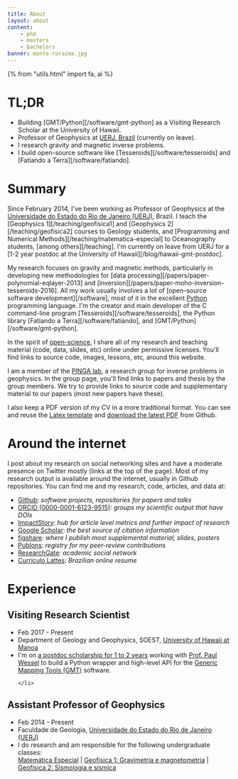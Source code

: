 ```yaml
---
title: About
layout: about
content:
    - phd
    - masters
    - bachelors
banner: monte-roraima.jpg
---
```


{% from "utils.html" import fa, ai %}

# TL;DR

* Building [GMT/Python][/software/gmt-python] as a Visiting Research Scholar at
  the University of Hawaii.
* Professor of Geophysics at [UERJ, Brazil](http://www.uerj.br/) (currently on
  leave).
* I research gravity and magnetic inverse problems.
* I build open-source software like [Tesseroids][/software/tesseroids] and
  [Fatiando a Terra][/software/fatiando].


# Summary

Since February 2014, I've been working as
Professor of Geophysics at the
[Universidade do Estado do Rio de Janeiro (UERJ)](http://www.uerj.br),
Brazil.
I teach the [Geophysics 1][/teaching/geofisica1] and
[Geophysics 2][/teaching/geofisica2] courses to Geology students,
and [Programming and Numerical Methods][/teaching/matematica-especial] to
Oceanography students, [among others][/teaching].
I'm currently on leave from UERJ for a
[1-2 year postdoc at the University of Hawaii][/blog/hawaii-gmt-postdoc].

My research focuses on gravity and magnetic methods, particularly in developing
new methodologies for
[data processing][/papers/paper-polynomial-eqlayer-2013]
and
[inversion][/papers/paper-moho-inversion-tesseroids-2016].
All my work usually involves a lot of
[open-source software development][/software],
most of it in the excellent [Python](https://www.python.org)
programming language.
I'm the creator and main developer of
the C command-line program [Tesseroids][/software/tesseroids],
the Python library [Fatiando a Terra][/software/fatiando],
and [GMT/Python][/software/gmt-python].

In the spirit of
[open-science](https://en.wikipedia.org/wiki/Open_science),
I share all of my research and
teaching material
(code, data, slides, etc)
online under permissive licenses.
You'll find links to source code, images, lessons, etc, around this
website.

I am a member of the
[PINGA lab](http://www.pinga-lab.org),
a research group for inverse problems in geophysics.
In the group page, you'll find links to papers and thesis by the group members.
We try to provide links to source code and supplementary material to our
papers (most new papers have these).

I also keep a PDF version of my CV in a more traditional format.
You can see and reuse the [Latex template](https://github.com/leouieda/cv)
and [download the latest PDF](https://github.com/leouieda/cv/releases/latest)
from Github.


# Around the internet

I post about my research on social networking sites and have a moderate
presence on Twitter mostly (links at the top of the page).
Most of my research output is available around the internet, usually in Github
repositories.
You can find me and my research, code, articles, and data at:

<ul class="fa-ul">

<li><i class="fa-li fa fa-github fa-lg"></i>
<a href="https://github.com/leouieda">Github</a>:
<em>software projects, repositories for papers and talks</em>
</li>

<li><i class="fa-li ai ai-orcid fa-lg"></i>
<a href="http://orcid.org/0000-0001-6123-9515">ORCID (0000-0001-6123-9515)</a>:
<em>groups my scientific output that have DOIs</em>
</li>

<li><i class="fa-li ai ai-impactstory fa-lg"></i>
<a href="https://impactstory.org/u/0000-0001-6123-9515">ImpactStory</a>:
<em>hub for article level metrics and further impact of research</em>
</li>

<li><i class="fa-li ai ai-google-scholar fa-lg"></i>
<a href="http://scholar.google.com.br/citations?user=qfmPrUEAAAAJ">Google Scholar</a>:
<em>the best source of citation information</em>
</li>

<li><i class="fa-li ai ai-figshare fa-lg"></i>
<a href="http://figshare.com/authors/Leonardo%20Uieda/97471">figshare</a>:
<em>where I publish most supplemental material, slides, posters</em>
</li>

<li><i class="fa-li ai ai-publons fa-lg"></i>
<a href="https://publons.com/a/1328468/">Publons</a>:
<em>registry for my peer-review contributions</em>
</li>

<li><i class="fa-li ai ai-researchgate fa-lg"></i>
<a href="https://www.researchgate.net/profile/Leonardo_Uieda">ResearchGate</a>:
<em>academic social network</em>
</li>

<li><i class="fa-li fa fa-flask fa-lg"></i>
<a href="http://lattes.cnpq.br/8939551682050504">Currículo Lattes</a>:
<em>Brazilian online resume</em>
</li>

</ul>


# Experience

## Visiting Research Scientist

<ul class="fa-ul">
    <li><i class="fa-li fa fa-calendar fa-fw"></i>
        Feb 2017 - Present
    </li>
    <li><i class="fa-li fa fa-university fa-fw"></i>
        Department of Geology and Geophysics, SOEST,
        <a href="http://www.soest.hawaii.edu/GG/index.html">University of
        Hawaii at Manoa</a>
    </li>
    <li><i class="fa-li fa fa-info-circle fa-fw"></i>
        I'm on <a href="/blog/hawaii-gmt-postdoc.html">a postdoc scholarship
        for 1 to 2 years</a> working with
        <a href="http://www.soest.hawaii.edu/wessel/">Prof. Paul Wessel</a>
        to build a Python wrapper and high-level API for the
        <a href="http://gmt.soest.hawaii.edu/">Generic Mapping Tools (GMT)</a>
        software.

    </li>
</ul>

## Assistant Professor of Geophysics

<ul class="fa-ul">
    <li><i class="fa-li fa fa-calendar fa-fw"></i>
        Feb 2014 - Present
    </li>
    <li><i class="fa-li fa fa-university fa-fw"></i>
        Faculdade de Geologia,
        <a href="http://www.uerj.br">Universidade do Estado do Rio de Janeiro (UERJ)</a>
    </li>
    <li><i class="fa-li fa fa-info-circle fa-fw"></i>
        I do research and am responsible for the following undergraduate classes:
        <br>
        <a href="/teaching/matematica-especial.html">Matemática Especial</a> |
        <a href="/teaching/geofisica1.html">Geofísica 1: Gravimetria e magnetometria</a> |
        <a href="/teaching/geofisica2.html">Geofísica 2: Sismologia e sísmica</a>
    </li>
</ul>
